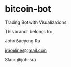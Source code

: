 # bitcoin-bot
Trading Bot with Visualizations

This branch belongs to:

John Saeyong Ra

jraonline@gmail.com

Slack @johnsra
